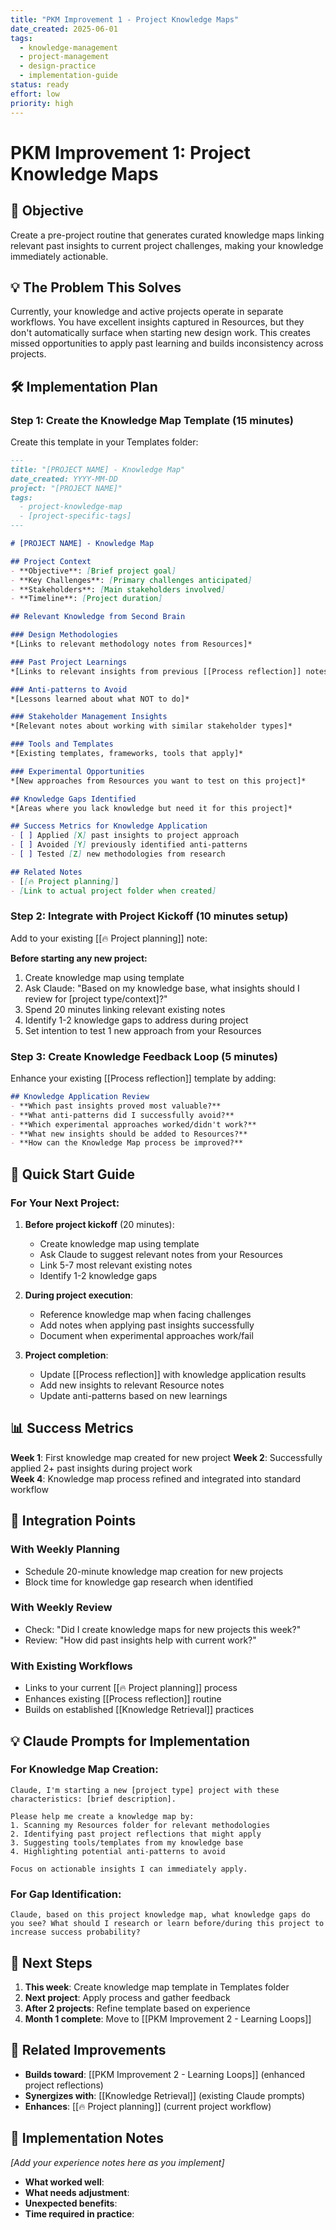 ```yaml
---
title: "PKM Improvement 1 - Project Knowledge Maps"
date_created: 2025-06-01
tags:
  - knowledge-management
  - project-management
  - design-practice
  - implementation-guide
status: ready
effort: low
priority: high
---
```


# PKM Improvement 1: Project Knowledge Maps

## 🎯 **Objective**

Create a pre-project routine that generates curated knowledge maps linking relevant past insights to current project challenges, making your knowledge immediately actionable.

## 💡 **The Problem This Solves**

Currently, your knowledge and active projects operate in separate workflows. You have excellent insights captured in Resources, but they don't automatically surface when starting new design work. This creates missed opportunities to apply past learning and builds inconsistency across projects.

## 🛠️ **Implementation Plan**

### Step 1: Create the Knowledge Map Template (15 minutes)

Create this template in your Templates folder:

```markdown
---
title: "[PROJECT NAME] - Knowledge Map"
date_created: YYYY-MM-DD
project: "[PROJECT NAME]"
tags:
  - project-knowledge-map
  - [project-specific-tags]
---

# [PROJECT NAME] - Knowledge Map

## Project Context
- **Objective**: [Brief project goal]
- **Key Challenges**: [Primary challenges anticipated]
- **Stakeholders**: [Main stakeholders involved]
- **Timeline**: [Project duration]

## Relevant Knowledge from Second Brain

### Design Methodologies
*[Links to relevant methodology notes from Resources]*

### Past Project Learnings  
*[Links to relevant insights from previous [[Process reflection]] notes]*

### Anti-patterns to Avoid
*[Lessons learned about what NOT to do]*

### Stakeholder Management Insights
*[Relevant notes about working with similar stakeholder types]*

### Tools and Templates
*[Existing templates, frameworks, tools that apply]*

### Experimental Opportunities
*[New approaches from Resources you want to test on this project]*

## Knowledge Gaps Identified
*[Areas where you lack knowledge but need it for this project]*

## Success Metrics for Knowledge Application
- [ ] Applied [X] past insights to project approach
- [ ] Avoided [Y] previously identified anti-patterns  
- [ ] Tested [Z] new methodologies from research

## Related Notes
- [[🔥 Project planning]]
- [Link to actual project folder when created]
```

### Step 2: Integrate with Project Kickoff (10 minutes setup)

Add to your existing [[🔥 Project planning]] note:

**Before starting any new project:**
1. Create knowledge map using template
2. Ask Claude: "Based on my knowledge base, what insights should I review for [project type/context]?"
3. Spend 20 minutes linking relevant existing notes
4. Identify 1-2 knowledge gaps to address during project
5. Set intention to test 1 new approach from your Resources

### Step 3: Create Knowledge Feedback Loop (5 minutes)

Enhance your existing [[Process reflection]] template by adding:

```markdown
## Knowledge Application Review
- **Which past insights proved most valuable?**
- **What anti-patterns did I successfully avoid?**
- **Which experimental approaches worked/didn't work?**
- **What new insights should be added to Resources?**
- **How can the Knowledge Map process be improved?**
```

## 🎯 **Quick Start Guide**

### For Your Next Project:

1. **Before project kickoff** (20 minutes):
   - Create knowledge map using template
   - Ask Claude to suggest relevant notes from your Resources
   - Link 5-7 most relevant existing notes
   - Identify 1-2 knowledge gaps

2. **During project execution**:
   - Reference knowledge map when facing challenges
   - Add notes when applying past insights successfully
   - Document when experimental approaches work/fail

3. **Project completion**:
   - Update [[Process reflection]] with knowledge application results
   - Add new insights to relevant Resource notes
   - Update anti-patterns based on new learnings

## 📊 **Success Metrics**

**Week 1**: First knowledge map created for new project
**Week 2**: Successfully applied 2+ past insights during project work  
**Week 4**: Knowledge map process refined and integrated into standard workflow

## 🔧 **Integration Points**

### With Weekly Planning
- Schedule 20-minute knowledge map creation for new projects
- Block time for knowledge gap research when identified

### With Weekly Review  
- Check: "Did I create knowledge maps for new projects this week?"
- Review: "How did past insights help with current work?"

### With Existing Workflows
- Links to your current [[🔥 Project planning]] process
- Enhances existing [[Process reflection]] routine
- Builds on established [[Knowledge Retrieval]] practices

## 💡 **Claude Prompts for Implementation**

### For Knowledge Map Creation:
```
Claude, I'm starting a new [project type] project with these characteristics: [brief description]. 

Please help me create a knowledge map by:
1. Scanning my Resources folder for relevant methodologies
2. Identifying past project reflections that might apply
3. Suggesting tools/templates from my knowledge base
4. Highlighting potential anti-patterns to avoid

Focus on actionable insights I can immediately apply.
```

### For Gap Identification:
```
Claude, based on this project knowledge map, what knowledge gaps do you see? What should I research or learn before/during this project to increase success probability?
```

## 🚀 **Next Steps**

1. **This week**: Create knowledge map template in Templates folder
2. **Next project**: Apply process and gather feedback  
3. **After 2 projects**: Refine template based on experience
4. **Month 1 complete**: Move to [[PKM Improvement 2 - Learning Loops]]

## 🔗 **Related Improvements**

- **Builds toward**: [[PKM Improvement 2 - Learning Loops]] (enhanced project reflections)
- **Synergizes with**: [[Knowledge Retrieval]] (existing Claude prompts)
- **Enhances**: [[🔥 Project planning]] (current project workflow)

## 📝 **Implementation Notes**

*[Add your experience notes here as you implement]*

- **What worked well**:
- **What needs adjustment**:
- **Unexpected benefits**:
- **Time required in practice**:
